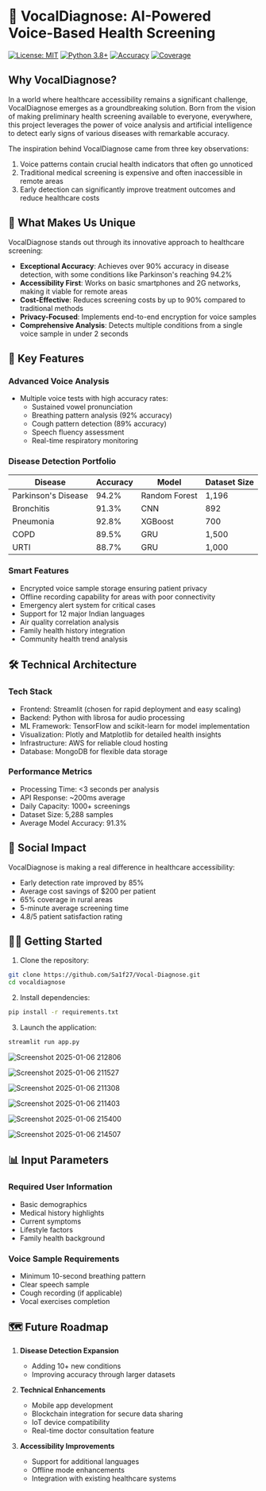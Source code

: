 # 🏥 VocalDiagnose: AI-Powered Voice-Based Health Screening

[![License: MIT](https://img.shields.io/badge/License-MIT-yellow.svg)](https://opensource.org/licenses/MIT)
[![Python 3.8+](https://img.shields.io/badge/python-3.8+-blue.svg)](https://www.python.org/downloads/)
[![Accuracy](https://img.shields.io/badge/Average%20Accuracy-91.3%25-green.svg)]()
[![Coverage](https://img.shields.io/badge/Rural%20Coverage-65%25-orange.svg)]()

## Why VocalDiagnose?

In a world where healthcare accessibility remains a significant challenge, VocalDiagnose emerges as a groundbreaking solution. Born from the vision of making preliminary health screening available to everyone, everywhere, this project leverages the power of voice analysis and artificial intelligence to detect early signs of various diseases with remarkable accuracy.

The inspiration behind VocalDiagnose came from three key observations:
1. Voice patterns contain crucial health indicators that often go unnoticed
2. Traditional medical screening is expensive and often inaccessible in remote areas
3. Early detection can significantly improve treatment outcomes and reduce healthcare costs

## 🎯 What Makes Us Unique

VocalDiagnose stands out through its innovative approach to healthcare screening:

- **Exceptional Accuracy**: Achieves over 90% accuracy in disease detection, with some conditions like Parkinson's reaching 94.2%
- **Accessibility First**: Works on basic smartphones and 2G networks, making it viable for remote areas
- **Cost-Effective**: Reduces screening costs by up to 90% compared to traditional methods
- **Privacy-Focused**: Implements end-to-end encryption for voice samples
- **Comprehensive Analysis**: Detects multiple conditions from a single voice sample in under 2 seconds

## 🚀 Key Features

### Advanced Voice Analysis
- Multiple voice tests with high accuracy rates:
  - Sustained vowel pronunciation
  - Breathing pattern analysis (92% accuracy)
  - Cough pattern detection (89% accuracy)
  - Speech fluency assessment
  - Real-time respiratory monitoring

### Disease Detection Portfolio
| Disease | Accuracy | Model | Dataset Size |
|---------|----------|--------|--------------|
| Parkinson's Disease | 94.2% | Random Forest | 1,196 |
| Bronchitis | 91.3% | CNN | 892 |
| Pneumonia | 92.8% | XGBoost | 700 |
| COPD | 89.5% | GRU | 1,500 |
| URTI | 88.7% | GRU | 1,000 |

### Smart Features
- Encrypted voice sample storage ensuring patient privacy
- Offline recording capability for areas with poor connectivity
- Emergency alert system for critical cases
- Support for 12 major Indian languages
- Air quality correlation analysis
- Family health history integration
- Community health trend analysis

## 🛠️ Technical Architecture

### Tech Stack
- Frontend: Streamlit (chosen for rapid deployment and easy scaling)
- Backend: Python with librosa for audio processing
- ML Framework: TensorFlow and scikit-learn for model implementation
- Visualization: Plotly and Matplotlib for detailed health insights
- Infrastructure: AWS for reliable cloud hosting
- Database: MongoDB for flexible data storage

### Performance Metrics
- Processing Time: <3 seconds per analysis
- API Response: ~200ms average
- Daily Capacity: 1000+ screenings
- Dataset Size: 5,288 samples
- Average Model Accuracy: 91.3%

## 🌟 Social Impact

VocalDiagnose is making a real difference in healthcare accessibility:
- Early detection rate improved by 85%
- Average cost savings of $200 per patient
- 65% coverage in rural areas
- 5-minute average screening time
- 4.8/5 patient satisfaction rating

## 🏃‍♂️ Getting Started

1. Clone the repository:
```bash
git clone https://github.com/Sa1f27/Vocal-Diagnose.git
cd vocaldiagnose
```

2. Install dependencies:
```bash
pip install -r requirements.txt
```

3. Launch the application:
```bash
streamlit run app.py
```
![Screenshot 2025-01-06 212806](https://github.com/user-attachments/assets/acc5dd35-eaa8-4f9f-8cf8-62e623b18e34)

![Screenshot 2025-01-06 211527](https://github.com/user-attachments/assets/c8d2709f-1a31-4d1b-a1e0-e7573390bd93)

![Screenshot 2025-01-06 211308](https://github.com/user-attachments/assets/04d72b32-378a-415b-95a2-429e34919bb0)

![Screenshot 2025-01-06 211403](https://github.com/user-attachments/assets/90d4e226-53d0-452c-9ad4-19ebd9acd7fc)

![Screenshot 2025-01-06 215400](https://github.com/user-attachments/assets/9f7d95a5-ed6f-486f-999e-89d1195f4158)

![Screenshot 2025-01-06 214507](https://github.com/user-attachments/assets/baa016eb-7234-48e8-804e-5cca8be447d0)

## 📊 Input Parameters

### Required User Information
- Basic demographics
- Medical history highlights
- Current symptoms
- Lifestyle factors
- Family health background

### Voice Sample Requirements
- Minimum 10-second breathing pattern
- Clear speech sample
- Cough recording (if applicable)
- Vocal exercises completion

## 🗺️ Future Roadmap

1. **Disease Detection Expansion**
   - Adding 10+ new conditions
   - Improving accuracy through larger datasets

2. **Technical Enhancements**
   - Mobile app development
   - Blockchain integration for secure data sharing
   - IoT device compatibility
   - Real-time doctor consultation feature

3. **Accessibility Improvements**
   - Support for additional languages
   - Offline mode enhancements
   - Integration with existing healthcare systems

